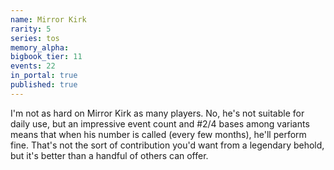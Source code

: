 ```yaml
---
name: Mirror Kirk
rarity: 5
series: tos
memory_alpha:
bigbook_tier: 11
events: 22
in_portal: true
published: true
---
```


I'm not as hard on Mirror Kirk as many players. No, he's not suitable for daily use, but an impressive event count and #2/4 bases among variants means that when his number is called (every few months), he'll perform fine. That's not the sort of contribution you'd want from a legendary behold, but it's better than a handful of others can offer. 
